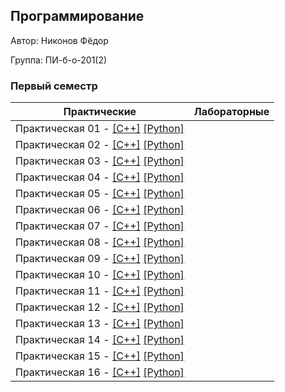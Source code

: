 ## Программирование

Автор: Никонов Фёдор

Группа: ПИ-б-о-201(2)

### Первый семестр

| Практические | Лабораторные |
|--------------|--------------|
| Практическая 01 - [[С++]](./Practice/01/C++/01.cpp) [[Python]](./Practice/01/Python/01.py) |  |
| Практическая 02 - [[С++]](./Practice/02/C++/02.cpp) [[Python]](./Practice/02/Python/02.py) |  |
| Практическая 03 - [[С++]](./Practice/03/C++/03.cpp) [[Python]](./Practice/03/Python/03.py) |  |
| Практическая 04 - [[С++]](./Practice/04/C++/04.cpp) [[Python]](./Practice/04/Python/04.py) |  |
| Практическая 05 - [[С++]](./Practice/05/C++/05.cpp) [[Python]](./Practice/05/Python/05.py) |  |
| Практическая 06 - [[С++]](./Practice/06/C++/06.cpp) [[Python]](./Practice/06/Python/06.py) |  |
| Практическая 07 - [[С++]](./Practice/07/C++/07.cpp) [[Python]](./Practice/07/Python/07.py) |  |
| Практическая 08 - [[С++]](./Practice/08/C++/08.cpp) [[Python]](./Practice/08/Python/08.py) |  |
| Практическая 09 - [[С++]](./Practice/09/C++/09.cpp) [[Python]](./Practice/09/Python/09.py) |  |
| Практическая 10 - [[С++]](./Practice/10/C++/10.cpp) [[Python]](./Practice/10/Python/10.py) |  |
| Практическая 11 - [[С++]](./Practice/11/C++/11.cpp) [[Python]](./Practice/11/Python/11.py) |  |
| Практическая 12 - [[С++]](./Practice/12/C++/12.cpp) [[Python]](./Practice/12/Python/12.py) |  |
| Практическая 13 - [[С++]](./Practice/13/C++/13.cpp) [[Python]](./Practice/13/Python/13.py) |  |
| Практическая 14 - [[С++]](./Practice/14/C++/14.cpp) [[Python]](./Practice/14/Python/14.py) |  |
| Практическая 15 - [[С++]](./Practice/15/C++/15.cpp) [[Python]](./Practice/15/Python/15.py) |  |
| Практическая 16 - [[С++]](./Practice/16/C++/16.cpp) [[Python]](./Practice/16/Python/16.py) |  |
